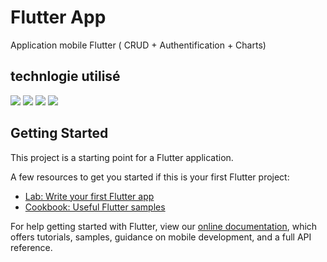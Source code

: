 # Flutter App
Application mobile Flutter ( CRUD + Authentification + Charts)
## technlogie utilisé 
<div>
  <img src="https://img.icons8.com/color/48/000000/visual-studio-code-2019.png"/>
<img src="https://img.icons8.com/fluency/50/000000/flutter.png"/>

<img src="https://img.icons8.com/color/48/000000/dart.png"/>
  <img src="https://img.icons8.com/color/48/000000/firebase.png"/>
  </div>
  
  
  
## Getting Started

This project is a starting point for a Flutter application.

A few resources to get you started if this is your first Flutter project:

- [Lab: Write your first Flutter app](https://flutter.dev/docs/get-started/codelab)
- [Cookbook: Useful Flutter samples](https://flutter.dev/docs/cookbook)

For help getting started with Flutter, view our
[online documentation](https://flutter.dev/docs), which offers tutorials,
samples, guidance on mobile development, and a full API reference.
